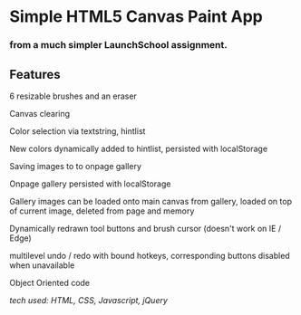 # Simple HTML5 Canvas Paint App
### from a much simpler LaunchSchool assignment.

## Features

6 resizable brushes and an eraser

Canvas clearing

Color selection via textstring, hintlist

New colors dynamically added to hintlist, persisted with localStorage

Saving images to to onpage gallery

Onpage gallery persisted with localStorage

Gallery images can be loaded onto main canvas from gallery, loaded on top of current image, deleted from page and memory

Dynamically redrawn tool buttons and brush cursor (doesn't work on IE / Edge)

multilevel undo / redo with bound hotkeys, corresponding buttons disabled when unavailable

Object Oriented code

*tech used: HTML, CSS, Javascript, jQuery*



